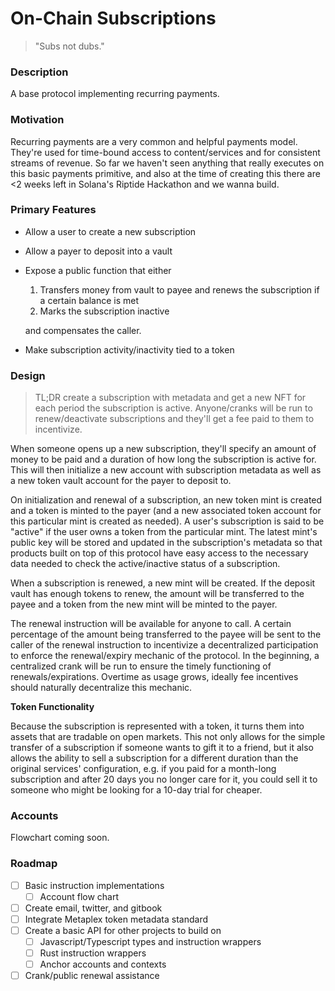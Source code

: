 # On-Chain Subscriptions

> "Subs not dubs."

### Description
A base protocol implementing recurring payments.

### Motivation
Recurring payments are a very common and helpful payments model. They're used for time-bound access to content/services and for consistent streams of revenue. So far we haven't seen anything that really executes on this basic payments primitive, and also at the time of creating this there are <2 weeks left in Solana's Riptide Hackathon and we wanna build.

### Primary Features
- Allow a user to create a new subscription
- Allow a payer to deposit into a vault
- Expose a public function that either
    1. Transfers money from vault to payee and renews the subscription if a certain balance is met
    2. Marks the subscription inactive

    and compensates the caller.
- Make subscription activity/inactivity tied to a token

### Design
> TL;DR create a subscription with metadata and get a new NFT for each period the subscription is active. Anyone/cranks will be run to renew/deactivate subscriptions and they'll get a fee paid to them to incentivize.

When someone opens up a new subscription, they'll specify an amount of money to be paid and a duration of how long the subscription is active for. This will then initialize a new account with subscription metadata as well as a new token vault account for the payer to deposit to.

On initialization and renewal of a subscription, an new token mint is created and a token is minted to the payer (and a new associated token account for this particular mint is created as needed). A user's subscription is said to be "active" if the user owns a token from the particular mint. The latest mint's public key will be stored and updated in the subscription's metadata so that products built on top of this protocol have easy access to the necessary data needed to check the active/inactive status of a subscription.

When a subscription is renewed, a new mint will be created. If the deposit vault has enough tokens to renew, the amount will be transferred to the payee and a token from the new mint will be minted to the payer. 

The renewal instruction will be available for anyone to call. A certain percentage of the amount being transferred to the payee will be sent to the caller of the renewal instruction to incentivize a decentralized participation to enforce the renewal/expiry mechanic of the protocol. In the beginning, a centralized crank will be run to ensure the timely functioning of renewals/expirations. Overtime as usage grows, ideally fee incentives should naturally decentralize this mechanic.

**Token Functionality**

Because the subscription is represented with a token, it turns them into assets that are tradable on open markets. This not only allows for the simple transfer of a subscription if someone wants to gift it to a friend, but it also allows the ability to sell a subscription for a different duration than the original services' configuration, e.g. if you paid for a month-long subscription and after 20 days you no longer care for it, you could sell it to someone who might be looking for a 10-day trial for cheaper.

### Accounts
Flowchart coming soon.

### Roadmap
- [ ] Basic instruction implementations
    - [ ] Account flow chart
- [ ] Create email, twitter, and gitbook
- [ ] Integrate Metaplex token metadata standard
- [ ] Create a basic API for other projects to build on
    - [ ] Javascript/Typescript types and instruction wrappers
    - [ ] Rust instruction wrappers
    - [ ] Anchor accounts and contexts
- [ ] Crank/public renewal assistance